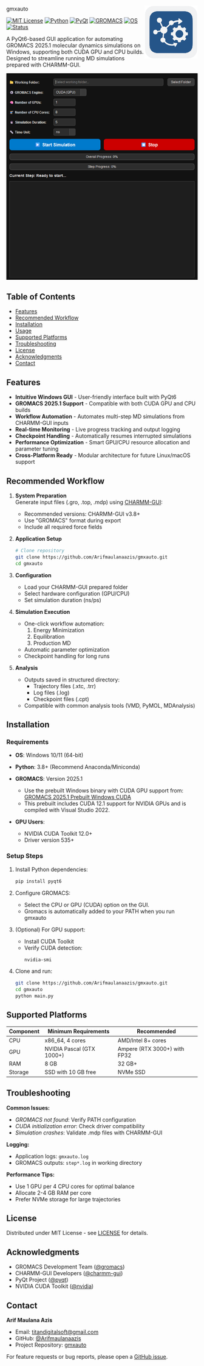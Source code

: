 gmxauto <img src="icon.png" align="right" width="140"/>

<!-- badges: start -->
[![MIT License](https://img.shields.io/badge/License-MIT-green.svg)](https://opensource.org/licenses/MIT)
[![Python](https://img.shields.io/badge/Python-3.8%2B-blue?logo=python&logoColor=white)]()
[![PyQt](https://img.shields.io/badge/PyQt-6.0-brightgreen?logo=qt&logoColor=white)]()
[![GROMACS](https://img.shields.io/badge/GROMACS-2025.1-orange)]()
[![OS](https://img.shields.io/badge/Windows-lightgrey)]()
[![Status](https://img.shields.io/badge/Status-Active-brightgreen)]()
<!-- badges: end -->

A PyQt6-based GUI application for automating GROMACS 2025.1 molecular dynamics simulations on Windows, supporting both CUDA GPU and CPU builds. Designed to streamline running MD simulations prepared with CHARMM-GUI.

![GUI Screenshot](screenshot.png)

## Table of Contents
- [Features](#features)
- [Recommended Workflow](#recommended-workflow)
- [Installation](#installation)
- [Usage](#usage)
- [Supported Platforms](#supported-platforms)
- [Troubleshooting](#troubleshooting)
- [License](#license)
- [Acknowledgments](#acknowledgments)
- [Contact](#contact)

## Features

- **Intuitive Windows GUI** - User-friendly interface built with PyQt6
- **GROMACS 2025.1 Support** - Compatible with both CUDA GPU and CPU builds
- **Workflow Automation** - Automates multi-step MD simulations from CHARMM-GUI inputs
- **Real-time Monitoring** - Live progress tracking and output logging
- **Checkpoint Handling** - Automatically resumes interrupted simulations
- **Performance Optimization** - Smart GPU/CPU resource allocation and parameter tuning
- **Cross-Platform Ready** - Modular architecture for future Linux/macOS support

## Recommended Workflow

1. **System Preparation**  
   Generate input files (.gro, .top, .mdp) using [CHARMM-GUI](https://www.charmm-gui.org/):
   - Recommended versions: CHARMM-GUI v3.8+
   - Use "GROMACS" format during export
   - Include all required force fields

2. **Application Setup**  
   ```bash
   # Clone repository
   git clone https://github.com/Arifmaulanaazis/gmxauto.git
   cd gmxauto
   ```

3. **Configuration**  
   - Load your CHARMM-GUI prepared folder
   - Select hardware configuration (GPU/CPU)
   - Set simulation duration (ns/ps)

4. **Simulation Execution**  
   - One-click workflow automation:
     1. Energy Minimization
     2. Equilibration
     3. Production MD
   - Automatic parameter optimization
   - Checkpoint handling for long runs

5. **Analysis**  
   - Outputs saved in structured directory:
     - Trajectory files (.xtc, .trr)
     - Log files (.log)
     - Checkpoint files (.cpt)
   - Compatible with common analysis tools (VMD, PyMOL, MDAnalysis)

## Installation

### Requirements
- **OS**: Windows 10/11 (64-bit)
- **Python**: 3.8+ (Recommend Anaconda/Miniconda)
- **GROMACS**: Version 2025.1
   - Use the prebuilt Windows binary with CUDA GPU support from: [GROMACS 2025.1 Prebuilt Windows CUDA](https://github.com/Arifmaulanaazis/Gromacs-2025.1-Prebuild-Windows/)
   - This prebuilt includes CUDA 12.1 support for NVIDIA GPUs and is compiled with Visual Studio 2022.

- **GPU Users**: 
  - NVIDIA CUDA Toolkit 12.0+
  - Driver version 535+

### Setup Steps
1. Install Python dependencies:
   ```bash
   pip install pyqt6
   ```

2. Configure GROMACS:
   - Select the CPU or GPU (CUDA) option on the GUI.
   - Gromacs is automatically added to your PATH when you run gmxauto 

3. (Optional) For GPU support:
   - Install CUDA Toolkit
   - Verify CUDA detection:
     ```bash
     nvidia-smi
     ```

4. Clone and run:
   ```bash
   git clone https://github.com/Arifmaulanaazis/gmxauto.git
   cd gmxauto
   python main.py
   ```

## Supported Platforms

| Component       | Minimum Requirements           | Recommended                   |
|-----------------|---------------------------------|-------------------------------|
| CPU             | x86_64, 4 cores                | AMD/Intel 8+ cores            |
| GPU             | NVIDIA Pascal (GTX 1000+)      | Ampere (RTX 3000+) with FP32  |
| RAM             | 8 GB                           | 32 GB+                        |
| Storage         | SSD with 10 GB free            | NVMe SSD                      |

## Troubleshooting

**Common Issues:**
- *GROMACS not found*: Verify PATH configuration
- *CUDA initialization error*: Check driver compatibility
- *Simulation crashes*: Validate .mdp files with CHARMM-GUI

**Logging:**
- Application logs: `gmxauto.log`
- GROMACS outputs: `step*.log` in working directory

**Performance Tips:**
- Use 1 GPU per 4 CPU cores for optimal balance
- Allocate 2-4 GB RAM per core
- Prefer NVMe storage for large trajectories

## License

Distributed under MIT License - see [LICENSE](LICENSE) for details.

## Acknowledgments

- GROMACS Development Team ([@gromacs](https://www.gromacs.org/))
- CHARMM-GUI Developers ([@charmm-gui](https://www.charmm-gui.org/))
- PyQt Project ([@pyqt](https://www.riverbankcomputing.com/software/pyqt/))
- NVIDIA CUDA Toolkit ([@nvidia](https://developer.nvidia.com/cuda-toolkit))

## Contact

**Arif Maulana Azis**  
- Email: [titandigitalsoft@gmail.com](mailto:titandigitalsoft@gmail.com)
- GitHub: [@Arifmaulanaazis](https://github.com/Arifmaulanaazis)
- Project Repository: [gmxauto](https://github.com/Arifmaulanaazis/gmxauto)

For feature requests or bug reports, please open a [GitHub issue](https://github.com/Arifmaulanaazis/gmxauto/issues).